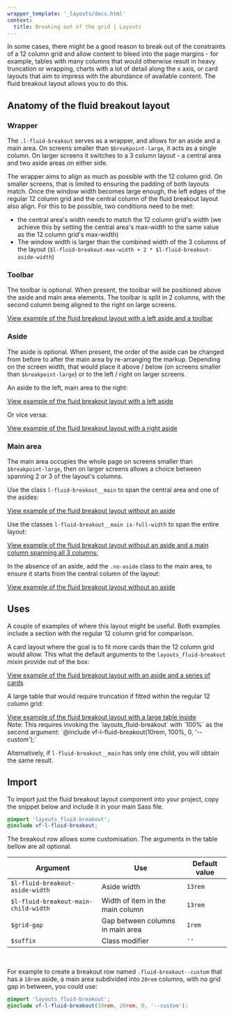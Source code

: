 ```yaml
---
wrapper_template: '_layouts/docs.html'
context:
  title: Breaking out of the grid | Layouts
---
```


In some cases, there might be a good reason to break out of the constraints of a 12 column grid and allow content to bleed into the page margins - for example, tables with many columns that would otherwise result in heavy truncation or wrapping, charts with a lot of detail along the x axis, or card layouts that aim to impress with the abundance of available content. The fluid breakout layout allows you to do this.

## Anatomy of the fluid breakout layout

### Wrapper

The `.l-fluid-breakout` serves as a wrapper, and allows for an aside and a main area. On screens smaller than `$breakpoint-large`, it acts as a single column. On larger screens it switches to a 3 column layout - a central area and two aside areas on either side.

The wrapper aims to align as much as possible with the 12 column grid. On smaller screens, that is limited to ensuring the padding of both layouts match. Once the window width becomes large enough, the left edges of the regular 12 column grid and the central column of the fluid breakout layout also align. For this to be possible, two conditions need to be met:

- the central area's width needs to match the 12 column grid's width (we achieve this by setting the central area's max-width to the same value as the 12 column grid's max-width)
- The window width is larger than the combined width of the 3 columns of the layout (`$l-fluid-breakout-max-width + 2 * $l-fluid-breakout-aside-width`)

### Toolbar

The toolbar is optional. When present, the toolbar will be positioned above the aside and main area elements. The toolbar is split in 2 columns, with the second column being aligned to the right on large screens.

<div class="embedded-example"><a href="/docs/examples/layouts/fluid-breakout/fluid-breakout-left-aside-and-toolbar/" class="js-example">
View example of the fluid breakout layout with a left aside and a toolbar
</a></div>

### Aside

The aside is optional. When present, the order of the aside can be changed from before to after the main area by re-arranging the markup. Depending on the screen width, that would place it above / below (on screens smaller than `$breakpoint-large`) or to the left / right on larger screens.

An aside to the left, main area to the right:

<div class="embedded-example"><a href="/docs/examples/layouts/fluid-breakout/fluid-breakout-left-aside/" class="js-example">
View example of the fluid breakout layout with a left aside
</a></div>

Or vice versa:

<div class="embedded-example"><a href="/docs/examples/layouts/fluid-breakout/fluid-breakout-right-aside/" class="js-example">
View example of the fluid breakout layout with a right aside
</a></div>

### Main area

The main area occupies the whole page on screens smaller than `$breakpoint-large`, then on larger screens allows a choice between spanning 2 or 3 of the layout's columns.

Use the class `l-fluid-breakout__main` to span the central area and one of the asides:

<div class="embedded-example"><a href="/docs/examples/layouts/fluid-breakout/fluid-breakout-left-aside/" class="js-example">
View example of the fluid breakout layout without an aside
</a></div>

Use the classes `l-fluid-breakout__main is-full-width` to span the entire layout:

<div class="embedded-example"><a href="/docs/examples/layouts/fluid-breakout/fluid-breakout-full/" class="js-example">
View example of the fluid breakout layout without an aside and a main column spanning all 3 columns:
</a></div>

In the absence of an aside, add the `.no-aside` class to the main area, to ensure it starts from the central column of the layout:

<div class="embedded-example"><a href="/docs/examples/layouts/fluid-breakout/fluid-breakout-no-aside/" class="js-example">
View example of the fluid breakout layout without an aside
</a></div>

## Uses

A couple of examples of where this layout might be useful. Both examples include a section with the regular 12 column grid for comparison.

A card layout where the goal is to fit more cards than the 12 column grid would allow. This what the default arguments to the `layouts_fluid-breakout` mixin provide out of the box:

<div class="embedded-example"><a href="/docs/examples/layouts/fluid-breakout/fluid-breakout-cards-with-aside-and-toolbar/" class="js-example">
View example of the fluid breakout layout with an aside and a series of cards
</a></div>

A large table that would require truncation if fitted within the regular 12 column grid:

<div class="embedded-example"><a href="/docs/examples/layouts/fluid-breakout/fluid-breakout-full--cve-table/" class="js-example">
View example of the fluid breakout layout with a large table inside
</a></div>
Note: This requires invoking the `layouts_fluid-breakout` with `100%` as the second argument: `@include vf-l-fluid-breakout(10rem, 100%, 0, '--custom');`

Alternatively, if `l-fluid-breakout__main` has only one child, you will obtain the same result.

## Import

To import just the fluid breakout layout component into your project, copy the snippet below and include it in your main Sass file.

```scss
@import 'layouts_fluid-breakout';
@include vf-l-fluid-breakout;
```

The breakout row allows some customisation. The arguments in the table bellow are all optional.

| Argument                             | Use                              | Default value |
| ------------------------------------ | -------------------------------- | ------------- |
| `$l-fluid-breakout-aside-width`      | Aside width                      | `13rem`       |
| `$l-fluid-breakout-main-child-width` | Width of item in the main column | `13rem`       |
| `$grid-gap`                          | Gap between columns in main area | `1rem`        |
| `$suffix`                            | Class modifier                   | `''`          |

<br>

For example to create a breakout row named `.fluid-breakout--custom` that has a `10rem` aside, a main area subdivided into `20rem` columns, with no grid gap in between, you could use:

```scss
@import 'layouts_fluid-breakout';
@include vf-l-fluid-breakout(10rem, 20rem, 0, '--custom');
```
